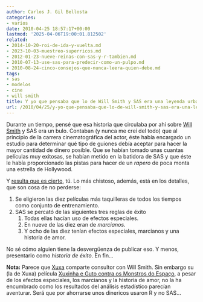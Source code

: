 ```yaml
---
author: Carlos J. Gil Bellosta
categories:
- varios
date: 2010-04-25 18:57:17+00:00
lastmod: '2025-04-06T19:00:01.812502'
related:
- 2014-10-20-roi-de-ida-y-vuelta.md
- 2023-10-03-muestreo-superricos.md
- 2012-01-23-nueve-reinas-con-sas-y-r-tambien.md
- 2010-07-13-use-sas-para-predecir-como-un-pulpo.md
- 2010-08-24-cinco-consejos-que-nunca-leera-quien-debe.md
tags:
- sas
- modelos
- cine
- will smith
title: Y yo que pensaba que lo de Will Smith y SAS era una leyenda urbana...
url: /2010/04/25/y-yo-que-pensaba-que-lo-de-will-smith-y-sas-era-una-leyenda-urbana/
---
```


Durante un tiempo, pensé que esa historia que circulaba por ahí sobre [Will Smith](http://es.wikipedia.org/wiki/Will_Smith) y SAS era un bulo. Contaban (y nunca me creí del todo) que al principio de la carrera cinematográfica del actor, éste había encargado un estudio para determinar qué tipo de guiones debía aceptar para hacer la mayor cantidad de dinero posible. Que se habían tomado unas cuantas películas muy exitosas, se habían metido en la batidora de SAS y que éste le había proporcionado las pistas para hacer de un _rapero_ de poca monta una estrella de Hollywood.

Y [resulta que es cierto](http://blogs.sas.com/cokins/index.php?/archives/160-A-Hollywood-Celebritys-Use-of-Analytics.html), tú. Lo más chistoso, además, está en los detalles, que son cosa de no perderse:


1. Se eligieron las diez películas más taquilleras de todos los tiempos como conjunto de entrenamiento.
2. SAS se percató de las siguientes tres reglas de éxito
	1. Todas ellas hacían uso de efectos especiales.
	2. En nueve de las diez eran de _marcianos_.
	3. Y ocho de las diez tenían efectos especiales, marcianos y una historia de amor.

No sé cómo alguien tiene la desvergüenza de publicar eso. Y menos, presentarlo como _historia de éxito_. En fin...

**Nota:** Parece que [Xuxa](http://es.wikipedia.org/wiki/Xuxa) comparte consultor con Will Smith. Sin embargo su (la de Xuxa) película [Xuxinha e Guto contra os Monstros do Espaço](http://pt.wikipedia.org/wiki/Xuxinha_e_Guto_contra_os_Monstros_do_Espaço), a pesar de los efectos especiales, los marcianos y la historia de amor, no la ha encumbrado como los resultados del análisis estadístico parecían aventurar. Será que por ahorrarse unos dinericos usaron R y no SAS...